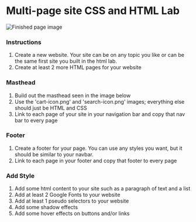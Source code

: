 # Multi-page site CSS and HTML Lab

![Finished page image](/images/Screenshot%202023-02-16%20at%206.10.08%20pm.png)

### Instructions

1. Create a new website. Your site can be on any topic you like or can be the same first site you built in the html lab.
2. Create at least 2 more HTML pages for your website

### Masthead

1. Build out the masthead seen in the image below
2. Use the 'cart-icon.png' and 'search-icon.png' images; everything else should just be HTML and CSS
3. Link to each page of your site in your navigation bar and copy that nav bar to every page

### Footer

1. Create a footer for your page. You can use any styles you want, but it should be similar to your navbar.
2. Link to each page in your footer and copy that footer to every page

### Add Style

1. Add some html content to your site such as a paragraph of text and a list
2. Add at least 2 Google Fonts to your website
3. Add at least 1 pseudo selectors to your website
4. Add some shadow effects
5. Add some hover effects on buttons and/or links
